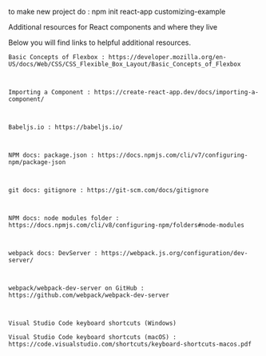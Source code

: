 to make new project do : 
npm init react-app customizing-example


Additional resources for React components and where they live

Below you will find links to helpful additional resources.

    Basic Concepts of Flexbox : https://developer.mozilla.org/en-US/docs/Web/CSS/CSS_Flexible_Box_Layout/Basic_Concepts_of_Flexbox

 

    Importing a Component : https://create-react-app.dev/docs/importing-a-component/

     

    Babeljs.io : https://babeljs.io/

 

    NPM docs: package.json : https://docs.npmjs.com/cli/v7/configuring-npm/package-json

 

    git docs: gitignore : https://git-scm.com/docs/gitignore

 

    NPM docs: node modules folder : https://docs.npmjs.com/cli/v8/configuring-npm/folders#node-modules

 

    webpack docs: DevServer : https://webpack.js.org/configuration/dev-server/

     

    webpack/webpack-dev-server on GitHub : https://github.com/webpack/webpack-dev-server

 

    Visual Studio Code keyboard shortcuts (Windows)

    Visual Studio Code keyboard shortcuts (macOS) : https://code.visualstudio.com/shortcuts/keyboard-shortcuts-macos.pdf
